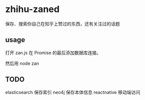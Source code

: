 # zhihu-zaned
保存、搜索你自己在知乎上赞过的东西，还有关注过的话题

## usage
打开 zan.js 在 Promise 的最后添加数据库连接。

然后用 node zan

## TODO
elasticsearch 保存索引
neo4j 保存本体信息
reactnative 移动端访问
